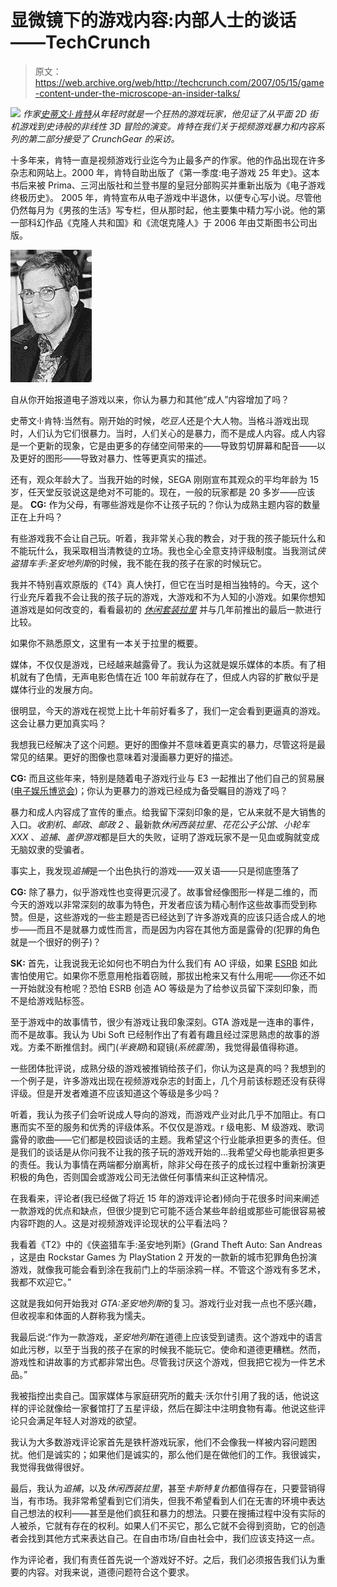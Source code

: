 # 显微镜下的游戏内容:内部人士的谈话——TechCrunch

> 原文：<https://web.archive.org/web/http://techcrunch.com/2007/05/15/game-content-under-the-microscope-an-insider-talks/>

![](img/4dd335d86505dab6b67c8668d59918e4.png)
 *作家[史蒂文·l·肯特](https://web.archive.org/web/20210304041927/http://www.sadsamspalace.com/)从年轻时就是一个狂热的游戏玩家，他见证了从平面 2D 街机游戏到史诗般的非线性 3D 冒险的演变。肯特在我们关于视频游戏暴力和内容系列的第二部分接受了 CrunchGear 的采访。*

十多年来，肯特一直是视频游戏行业迄今为止最多产的作家。他的作品出现在许多杂志和网站上。2000 年，肯特自助出版了《第一季度:电子游戏 25 年史》。这本书后来被 Prima、三河出版社和兰登书屋的皇冠分部购买并重新出版为《电子游戏终极历史》。
 2005 年，肯特宣布从电子游戏中半退休，以便专心写小说。尽管他仍然每月为《男孩的生活》写专栏，但从那时起，他主要集中精力写小说。他的第一部科幻作品《克隆人共和国》和《流氓克隆人》于 2006 年由艾斯图书公司出版。

![steves-image.jpg](img/33dd797a1bfa09035b66689d555af95e.png)

自从你开始报道电子游戏以来，你认为暴力和其他“成人”内容增加了吗？

史蒂文·l·肯特:当然有。刚开始的时候，*吃豆人*还是个大人物。当格斗游戏出现时，人们认为它们很暴力。当时，人们关心的是暴力，而不是成人内容。成人内容是一个更新的现象，它是由更多的存储空间带来的——导致剪切屏幕和配音——以及更好的图形——导致对暴力、性等更真实的描述。

还有，观众年龄大了。当我开始的时候，SEGA 刚刚宣布其观众的平均年龄为 15 岁，任天堂反驳说这是绝对不可能的。现在，一般的玩家都是 20 多岁——应该是。
 **CG:** 作为父母，有哪些游戏是你不让孩子玩的？你认为成熟主题内容的数量正在上升吗？

有些游戏我不会让自己玩。听着，我非常关心我的教会，对于我的孩子能玩什么和不能玩什么，我采取相当清教徒的立场。我也全心全意支持评级制度。当我测试*侠盗猎车手:圣安地列斯*的时候，我不能在我的孩子在家的时候玩它。

我并不特别喜欢原版的《T4》真人快打，但它在当时是相当独特的。今天，这个行业充斥着我不会让我的孩子玩的游戏，大游戏和不为人知的小游戏。如果你想知道游戏是如何改变的，看看最初的 [*休闲套装拉里*](https://web.archive.org/web/20210304041927/http://www.mobygames.com/game/leisure-suit-larry-1-in-the-land-of-the-lounge-lizards) 并与几年前推出的最后一款进行比较。

如果你不熟悉原文，这里有一本关于拉里的概要。

媒体，不仅仅是游戏，已经越来越露骨了。我认为这就是娱乐媒体的本质。有了相机就有了色情，无声电影色情在近 100 年前就存在了，但成人内容的扩散似乎是媒体行业的发展方向。

很明显，今天的游戏在视觉上比十年前好看多了，我们一定会看到更逼真的游戏。这会让暴力更加真实吗？

我想我已经解决了这个问题。更好的图像并不意味着更真实的暴力，尽管这将是最常见的结果。更好的图像也意味着对漫画暴力更好的描述。

**CG:** 而且这些年来，特别是随着电子游戏行业与 E3 一起推出了他们自己的贸易展([电子娱乐博览会](https://web.archive.org/web/20210304041927/http://www.e3expo.com/))；你认为更暴力的游戏已经成为备受瞩目的游戏了吗？

暴力和成人内容成了宣传的重点。给我留下深刻印象的是，它从来就不是大销售的入口。*收割机*、*邮政*、*邮政 2* 、最新款*休闲西装拉里*、*花花公子公馆*、*小轮车 XXX* 、*追捕*、*盖伊游戏*都是巨大的失败，证明了游戏玩家不是一见血或胸就变成无脑奴隶的受骗者。

事实上，我发现*追捕*是一个出色执行的游戏——双关语——只是彻底堕落了

**CG:** 除了暴力，似乎游戏性也变得更沉浸了。故事曾经像图形一样是二维的，而今天的游戏以非常深刻的故事为特色，开发者应该为精心制作这些故事而受到称赞。但是，这些游戏的一些主题是否已经达到了许多游戏真的应该只适合成人的地步——而且不是就暴力或性而言，而是因为内容在其他方面是露骨的(犯罪的角色就是一个很好的例子)？

**SK:** 首先，让我说我无论如何也不明白为什么我们有 AO 评级，如果 [ESRB](https://web.archive.org/web/20210304041927/http://www.esrb.org/) 如此害怕使用它。如果你不愿意用枪指着窃贼，那拔出枪来又有什么用呢——你还不如一开始就没有枪呢？恐怕 ESRB 创造 AO 等级是为了给参议员留下深刻印象，而不是给游戏贴标签。

至于游戏中的故事情节，很少有游戏让我印象深刻。GTA 游戏是一连串的事件，而不是故事。我认为 Ubi Soft 已经制作出了有着有趣且经过深思熟虑的故事的游戏。方柔不断推信封。阀门(*半衰期*)和窥镜(*系统震荡*)，我觉得最值得称道。

一些团体批评说，成熟分级的游戏被推销给孩子们，你认为这是真的吗？我想到的一个例子是，许多游戏出现在视频游戏杂志的封面上，几个月前该标题还没有获得评级。但是开发者难道不应该知道这个等级是多少吗？

听着，我认为孩子们会听说成人导向的游戏，而游戏产业对此几乎不加阻止。有口惠而实不至的服务和优秀的评级体系。不仅仅是游戏。r 级电影、M 级游戏、歌词露骨的歌曲——它们都是校园谈话的主题。我希望这个行业能承担更多的责任。但是我们的谈话是从你问我不让我的孩子玩的游戏开始的…我希望父母也能承担更多的责任。我认为事情在两端都分崩离析，除非父母在孩子的成长过程中重新扮演更积极的角色，否则国会或游戏公司无法做任何事情来纠正这种情况。

在我看来，评论者(我已经做了将近 15 年的游戏评论者)倾向于花很多时间来阐述一款游戏的优点和缺点，但很少提到它可能不适合某些年龄组或那些可能很容易被内容吓跑的人。这是对视频游戏评论现状的公平看法吗？

我看着《T2》中的《侠盗猎车手:圣安地列斯》(Grand Theft Auto: San Andreas ，这是由 Rockstar Games 为 PlayStation 2 开发的一款新的城市犯罪角色扮演游戏，就像我可能会看到涂在我前门上的华丽涂鸦一样。不管这个游戏有多艺术，我都不欢迎它。”

这就是我如何开始我对 *GTA:圣安地列斯*的复习。游戏行业对我一点也不感兴趣，但收视率和体面的人群称我为懦夫。

我最后说:“作为一款游戏，*圣安地列斯*在道德上应该受到谴责。这个游戏中的语言如此污秽，以至于当我的孩子在家的时候我不能玩它。使命和道德更糟糕。然而，游戏性和讲故事的方式都非常出色。尽管我讨厌这个游戏，但我把它视为一件艺术品。”

我被指控出卖自己。国家媒体与家庭研究所的戴夫·沃尔什引用了我的话，他说这样的评论就像给一家餐馆打了五星评级，然后在脚注中注明食物有毒。他说这些评论只会满足年轻人对游戏的欲望。

我认为大多数游戏评论家首先是铁杆游戏玩家，他们不会像我一样被内容问题困扰。他们是诚实的；如果他们是诚实的，那么他们是在做他们的工作。我很诚实，我觉得我做得很好。

最后，我认为*追捕*，以及*休闲西装拉里*，甚至*卡斯特复仇*都值得存在，只要营销得当，有市场。我非常希望看到它们消失，但我不希望看到人们在无害的环境中表达自己想法的权利——甚至是他们疯狂和暴力的想法。只要在搜捕过程中没有实际的人被杀，它就有存在的权利。如果人们不买它，那么它就不会得到资助，它的创造者会找到其他方式来表达自己。在自由市场/自由社会中，我们应该支持这一点。

作为评论者，我们有责任首先说一个游戏好不好。之后，我们必须报告我们认为重要的内容。对我来说，道德问题符合这个要求。